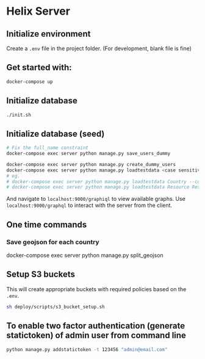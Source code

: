 # Helix Server

## Initialize environment

Create a `.env` file in the project folder. (For development, blank file is fine)

## Get started with:

```bash
docker-compose up
```

## Initialize database

```bash
./init.sh
```

## Initialize database (seed)
```bash
# Fix the full_name constraint
docker-compose exec server python manage.py save_users_dummy

docker-compose exec server python manage.py create_dummy_users
docker-compose exec server python manage.py loadtestdata <case sensitive model_names> --count 2
# eg.
# docker-compose exec server python manage.py loadtestdata Country --count 2
# docker-compose exec server python manage.py loadtestdata Resource ResourceGroup --count 2
```

And navigate to `localhost:9000/graphiql` to view available graphs.
Use `localhost:9000/graphql` to interact with the server from the client.

## One time commands

### Save geojson for each country

docker-compose exec server python manage.py split_geojson

## Setup S3 buckets

This will create appropriate buckets with required policies based on the `.env`.

```bash
sh deploy/scripts/s3_bucket_setup.sh
```

## To enable two factor authentication (generate statictoken) of admin user from command line
```bash
python manage.py addstatictoken -t 123456 "admin@email.com"
```
